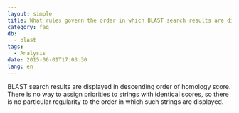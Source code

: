 ```yaml
---
layout: simple
title: What rules govern the order in which BLAST search results are displayed?
category: faq
db:
  - blast
tags: 
  - Analysis
date: 2015-06-01T17:03:30
lang: en
---
```




BLAST search results are displayed in descending order of homology score. There is no way to assign priorities to strings with identical scores, so there is no particular regularity to the order in which such strings are displayed.